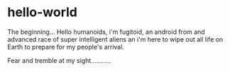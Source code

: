 # hello-world
The beginning...
Hello humanoids, i'm fugitoid, an android from and advanced race of super intelligent
aliens an i'm here to wipe out all life on Earth to prepare for my people's arrival.


Fear and tremble at my sight...........
